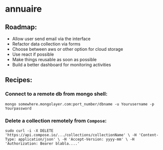 # annuaire

## Roadmap:

* Allow user send email via the interface
* Refactor data collection via forms
* Choose between aws or other option for cloud storage
* Use react if possible
* Make things reusable as soon as possible
* Build a better dashboard for monitoring activities

## Recipes:

### Connect to a remote db from mongo shell:

`mongo somewhere.mongolayer.com:port_number/dbname -u Yourusername -p Yourpassword`

### Delete a collection remotely from `Compose`:

`sudo curl -i -X DELETE 'https://api.compose.io/.../collections/collectionName' \
-H 'Content-Type: application/json' \
-H 'Accept-Version: yyyy-mm' \
-H 'Authorization: Bearer blabla....'`
